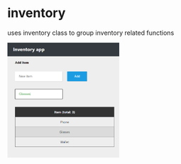 # inventory
uses inventory class to group inventory related functions
<p>
  <img src="./inventory.png" width="50%">
</p>
